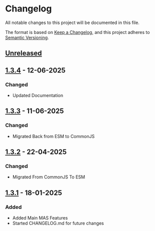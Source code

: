 # Changelog

All notable changes to this project will be documented in this file.

The format is based on [Keep a Changelog](https://keepachangelog.com/en/1.1.0/),
and this project adheres to [Semantic Versioning](https://semver.org/spec/v2.0.0.html).

## [Unreleased]

## [1.3.4] - 12-06-2025

### Changed

- Updated Documentation

## [1.3.3] - 11-06-2025

### Changed

- Migrated Back from ESM to CommonJS

## [1.3.2] - 22-04-2025

### Changed

- Migrated From CommonJS To ESM

## [1.3.1] - 18-01-2025

### Added

- Added Main MAS Features
- Started CHANGELOG.md for future changes

[unreleased]: https://github.com/jackcooperdev/CauldronAuthentication/compare/master...development

[1.3.1]: https://github.com/jackcooperdev/CauldronAuthentication/compare/1.3.0...1.3.1

[1.3.2]: https://github.com/jackcooperdev/CauldronAuthentication/compare/1.3.1...1.3.2
[1.3.3]: https://github.com/jackcooperdev/CauldronAuthentication/compare/1.3.2...1.3.3
[1.3.4]: https://github.com/jackcooperdev/CauldronAuthentication/compare/1.3.3...1.3.4

